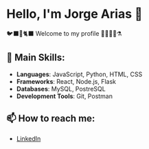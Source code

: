 # Hello, I'm Jorge Arias 👋 

🐦‍⬛👻🐈‍⬛ Welcome to my profile 🧙🏽‍♂️🔮⚗️
## 🚀 Main Skills:
- **Languages**: JavaScript, Python, HTML, CSS
- **Frameworks**: React, Node.js, Flask
- **Databases**: MySQL, PostreSQL
- **Development Tools**: Git, Postman

 <!-- ## 🌱 Currently Learning:
- [Technologies or tools you're currently learning]

## 💼 Highlighted Projects:
- [Project Name]: [Brief description] - [Link to repo]
- [Another Highlighted Project]: [Brief description] - [Link to repo] -->

## 📫 How to reach me:
- [LinkedIn](https://www.linkedin.com/in/jorge-arias-266260262/)


